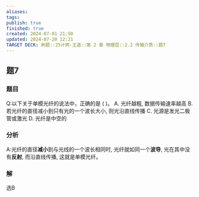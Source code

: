 ```yaml
---
aliases: 
tags: 
publish: true
finished: true
created: 2024-07-01 21:50
updated: 2024-07-20 12:21
TARGET DECK: 刷题::25计网-王道::第 2 章 物理层::2.2 传输介质::题7
---
```


## 题7
### 题目
Q:以下关于单模光纤的说法中，正确的是 ( )。
A. 光纤越粗, 数据传输速率越高
B. 若光纤的直径减小到只有光的一个波长大小, 则光沿直线传播
C. 光源是发光二极管或激光
D. 光纤是中空的
### 分析
A:光纤的直径**减小**到与光线的一个波长相同时, 光纤就如同一个**波导**, 光在其中没有**反射**, 而沿直线传播, 这就是单模光纤。
### 解
选B
